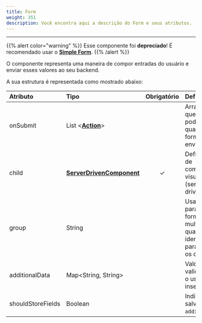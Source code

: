 ```yaml
---
title: Form
weight: 351
description: Você encontra aqui a descrição do Form e seus atributos.
---
```


---

{{% alert color="warning" %}}
Esse componente foi **depreciado**! É recomendado usar o [**Simple Form**](simple-form).
{{% /alert %}}

O componente representa uma maneira de compor entradas do usuário e enviar esses valores ao seu backend.

A sua estrutura é representada como mostrado abaixo: 

<table>
  <thead>
    <tr>
      <th style="text-align:left">Atributo</th>
      <th style="text-align:left">Tipo</th>
      <th style="text-align:center">Obrigat&#xF3;rio</th>
      <th style="text-align:left">Defini&#xE7;&#xE3;o</th>
    </tr>
  </thead>
  <tbody>
    <tr>
      <td style="text-align:left">
        <p></p>
        <p>onSubmit</p>
      </td>
      <td style="text-align:left">List &lt;<a href="../../acoes/"><b>Action</b></a>&gt;</td>
      <td style="text-align:center"></td>
      <td style="text-align:left">Array de a&#xE7;&#xF5;es que esse bot&#xE3;o pode disparar quando o formul&#xE1;rio
        &#xE9; enviado.</td>
    </tr>
    <tr>
      <td style="text-align:left">child</td>
      <td style="text-align:left"><a href="../"><b>ServerDrivenComponent</b></a>
      </td>
      <td style="text-align:center">&#x2713;</td>
      <td style="text-align:left">Define a lista de componentes visuais (server-driven).</td>
    </tr>
    <tr>
      <td style="text-align:left">group</td>
      <td style="text-align:left">String</td>
      <td style="text-align:center"></td>
      <td style="text-align:left">Usado somente para formul&#xE1;rios multi p&#xE1;gina, o qual &#xE9; um
        identificador para manipular os dados.</td>
    </tr>
    <tr>
      <td style="text-align:left">additionalData</td>
      <td style="text-align:left">Map&lt;String, String&gt;</td>
      <td style="text-align:center"></td>
      <td style="text-align:left">Valores sem valida&#xE7;&#xE3;o que o usu&#xE1;rio n&#xE3;o insere.</td>
    </tr>
    <tr>
      <td style="text-align:left">shouldStoreFields</td>
      <td style="text-align:left">Boolean</td>
      <td style="text-align:center"></td>
      <td style="text-align:left">Indica se deve salvar o <code>additionalData</code>.</td>
    </tr>
  </tbody>
</table>
